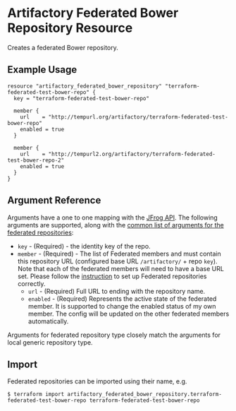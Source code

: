# Artifactory Federated Bower Repository Resource

Creates a federated Bower repository.

## Example Usage

```hcl
resource "artifactory_federated_bower_repository" "terraform-federated-test-bower-repo" {
  key = "terraform-federated-test-bower-repo"

  member {
    url    = "http://tempurl.org/artifactory/terraform-federated-test-bower-repo"
    enabled = true
  }

  member {
    url    = "http://tempurl2.org/artifactory/terraform-federated-test-bower-repo-2"
    enabled = true
  }
}
```

## Argument Reference

Arguments have a one to one mapping with the [JFrog API](https://www.jfrog.com/confluence/display/JFROG/Repository+Configuration+JSON#RepositoryConfigurationJSON-FederatedRepository).
The following arguments are supported, along with the [common list of arguments for the federated repositories](federated.md):

* `key` - (Required) - the identity key of the repo.
* `member` - (Required) - The list of Federated members and must contain this repository URL (configured base URL
  `/artifactory/` + repo `key`). Note that each of the federated members will need to have a base URL set.
  Please follow the [instruction](https://www.jfrog.com/confluence/display/JFROG/Working+with+Federated+Repositories#WorkingwithFederatedRepositories-SettingUpaFederatedRepository)
  to set up Federated repositories correctly.
    * `url` - (Required) Full URL to ending with the repository name.
    * `enabled` - (Required) Represents the active state of the federated member. It is supported to change the enabled
      status of my own member. The config will be updated on the other federated members automatically.

Arguments for federated repository type closely match the arguments for local generic repository type.

## Import

Federated repositories can be imported using their name, e.g.
```
$ terraform import artifactory_federated_bower_repository.terraform-federated-test-bower-repo terraform-federated-test-bower-repo
```